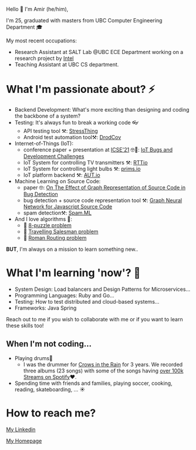 
Hello 👋
I'm Amir (he/him),

I'm 25, graduated with masters from UBC Computer Engineering Department 🎓

My most recent occupations: 
   - Research Assistant at SALT Lab @UBC ECE Department working on a research project by [Intel](https://www.intel.ca/content/www/ca/en/homepage.html)
   - Teaching Assistant at UBC CS department.

# What I'm passionate about? ⚡
* Backend Development: What's more exciting than designing and coding the backbone of a system?
* Testing: It's always fun to break a working code 👓
   * API testing tool ⚒️: [StressThing](https://github.com/makhshari/StressThing)
   * Android test automation tool⚒️: [DrodCov](https://github.com/makhshari/DroidCov)
* Internet-of-Things (IoT): 
   * conference paper + presentation at [ICSE'21](https://conf.researchr.org/home/icse-2021) 🤓👔: [IoT Bugs and Development Challenges](https://conf.researchr.org/details/icse-2021/icse-2021-papers/67/IoT-Bugs-and-Development-Challenges)
   * IoT System for controlling TV transmitters ⚒️: [RTTio](https://github.com/makhshari/RTTio)
   * IoT System for controlling light bulbs ⚒️: [prims.io](https://github.com/makhshari/lightBulb)
   * IoT platform backend ⚒️: [AUT.io](https://github.com/makhshari/backend) 
* Machine Learning on Source Code:
   * paper 🤓: [On The Effect of Graph Representation of Source Code in Bug Detection](https://people.ece.ubc.ca/amirosein/files/graphStudy.pdf)
   * bug detection + source code representation tool ⚒️: [Graph Neural Network for Javascript Source Code](https://github.com/makhshari/BugClassificationWithGNN)
   * spam detection⚒️: [Spam.ML](https://github.com/makhshari/SMS_SPAM_DETECTION_Naive_Bayes)
* And I love algorithms 🧠:
   * 🧠 [8-puzzle problem](https://github.com/makhshari/8puzzle-1)
   * 🧠 [Travelling Salesman problem](https://github.com/makhshari/TravelingSalesmanProblem)
   * 🧠 [Roman Routing problem](https://github.com/makhshari/RomanyCities)

**BUT**, I'm always on a mission to learn something new..
 # What I'm learning 'now'? 🌱
 * System Design: Load balancers and Design Patterns for Microservices...
 * Programming Languages: Ruby and Go...
 * Testing: How to test distributed and cloud-based systems...
 * Frameworks: Java Spring

Reach out to me if you wish to collaborate with me or if you want to learn these skills too! 

## When I'm not coding...
* Playing drums🥁
   * I was the drummer for [Crows in the Rain](https://open.spotify.com/artist/2Xk3Hc122tA7NeychRuT0u?si=fZ8AacFlTEuNFnZ6XopEBg&dl_branch=1) for 3 years. We recorded three albums (23 songs) with some of the songs having [over 100k Streams on Spotify](https://open.spotify.com/track/2M4OCoJ5q4sYmItQ2YQcH8?si=aa2caadf74d14382)❤️. 
* Spending time with friends and families, playing soccer, cooking, reading, skateboarding, ... ☀️   

 # How to reach me?

 [My Linkedin](https://www.linkedin.com/in/makhshari/) 

 [My Homepage](https://makhshari.github.io/)    




<!--
**makhshari/makhshari** is a ✨ _special_ ✨ repository because its `README.md` (this file) appears on your GitHub profile.

Here are some ideas to get you started:

- 🔭 I’m currently working on ...
- 🌱 I’m currently learning ...
- 👯 I’m looking to collaborate on ...
- 🤔 I’m looking for help with ...
- 💬 Ask me about ...
- 📫 How to reach me: ...
- 😄 Pronouns: ...
- ⚡ Fun fact: ...
-->
